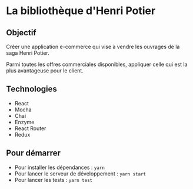 La bibliothèque d'Henri Potier
====================

Objectif
--------------------

Créer une application e-commerce qui vise à vendre les ouvrages de la saga Henri Potier.

Parmi toutes les offres commerciales disponibles, appliquer celle qui est la plus avantageuse pour le client.


Technologies
--------------------

- React
- Mocha
- Chai
- Enzyme
- React Router
- Redux

Pour démarrer
--------------------

- Pour installer les dépendances : `yarn`
- Pour lancer le serveur de développement : `yarn start`
- Pour lancer les tests : `yarn test`

